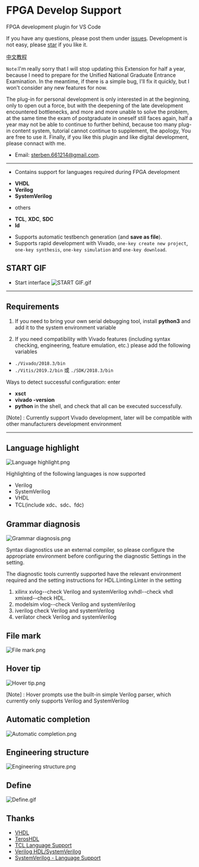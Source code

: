 
# FPGA Develop Support

FPGA development plugin for VS Code

If you have any questions, please post them under [issues](https://github.com/Bestduan/fpga_support_plug/issues).
Development is not easy, please [star](https://github.com/Bestduan/fpga_support_plug) if you like it.

[中文教程](https://bestduan.github.io/2020/03/03/FPGA-Develop-Support%E4%BD%BF%E7%94%A8%E6%95%99%E7%A8%8B/)

`Note`:I'm really sorry that I will stop updating this Extension for half a year, because I need to prepare for the Unified National Graduate Entrance Examination. In the meantime, if there is a simple bug, I'll fix it quickly, but I won't consider any new features for now.

The plug-in for personal development is only interested in at the beginning, only to open out a force, but with the deepening of the late development encountered bottlenecks, and more and more unable to solve the problem, at the same time the exam of postgraduate in oneself still faces again, half a year may not be able to continue to further behind, because too many plug-in content system, tutorial cannot continue to supplement, the apology, You are free to use it. Finally, if you like this plugin and like digital development, please connact with me.

- Email: sterben.661214@gmail.com.

-----

* Contains support for languages ​​required during FPGA development 
- **VHDL**
- **Verilog**
- **SystemVerilog**
* others
- **TCL**, **XDC**, **SDC**
- **ld**
* Supports automatic testbench generation (and **save as file**).
* Supports rapid development with Vivado, `one-key create new project`, `one-key synthesis`, `one-key simulation` and `one-key download`.

## START GIF

* Start interface
![START GIF.gif](https://i.loli.net/2021/04/18/jVU4kwGf83zWFY1.gif)

-----

## Requirements

1. If you need to bring your own serial debugging tool, install **python3** and add it to the system environment variable

2. If you need compatibility with Vivado features (including syntax checking, engineering, feature emulation, etc.) please add the following variables
   
* `./Vivado/2018.3/bin`
* `./Vitis/2019.2/bin` 或 `./SDK/2018.3/bin`

Ways to detect successful configuration: enter 
- **xsct**
- **vivado -version**
- **python**
in the shell, and check that all can be executed successfully.

[Note] : Currently support Vivado development, later will be compatible with other manufacturers development environment

-----

## Language highlight

![Language highlight.png](https://i.loli.net/2021/03/19/3qzOwZkIMay5rvD.png)

Highlighting of the following languages is now supported

- Verilog
- SystemVerilog
- VHDL
- TCL(include xdc、sdc、fdc)

## Grammar diagnosis

![Grammar diagnosis.png](https://i.loli.net/2021/03/19/bSQFuNgZzaTknwD.png)

Syntax diagnostics use an external compiler, so please configure the appropriate environment before configuring the diagnostic Settings in the setting.

The diagnostic tools currently supported have the relevant environment required and the setting instructions for HDL.Linting.Linter in the setting

1. xilinx    xvlog--check Verilog and systemVerilog  xvhdl--check vhdl  xmixed--check HDL.
2. modelsim  vlog--check  Verilog and systemVerilog
3. iverilog  check Verilog and systemVerilog
4. verilator check Verilog and systemVerilog
   
## File mark

![File mark.png](https://i.loli.net/2021/03/19/42KuR8l5brX1Hz7.png)

## Hover tip

![Hover tip.png](https://i.loli.net/2021/03/19/PXdTfWU7MkLYcSF.png)

[Note] : Hover prompts use the built-in simple Verilog parser, which currently only supports Verilog and SystemVerilog

## Automatic completion

![Automatic completion.png](https://i.loli.net/2021/03/19/gMWw3bBpycFDjmP.png)

## Engineering structure

![Engineering structure.png](https://i.loli.net/2021/03/20/IJOAf4zqHLS6Zpr.png)

## Define

![Define.gif](https://i.loli.net/2021/04/18/dgNytkS5r6Gqap1.gif)


## Thanks

* [VHDL](https://github.com/puorc/awesome-vhdl)
* [TerosHDL](https://github.com/TerosTechnology/vscode-terosHDL)
* [TCL Language Support](https://github.com/go2sh/tcl-language-support)
* [Verilog HDL/SystemVerilog](https://github.com/mshr-h/vscode-verilog-hdl-support)
* [SystemVerilog - Language Support](https://github.com/eirikpre/VSCode-SystemVerilog)
